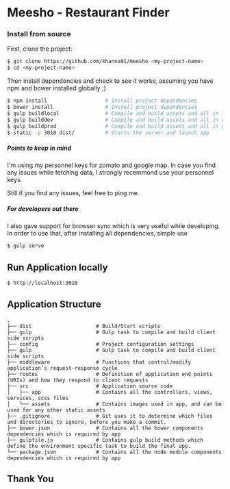Meesho - Restaurant Finder
==========================

### Install from source

First, clone the project:

```bash
$ git clone https://github.com/khanna91/meesho <my-project-name>
$ cd <my-project-name>
```

Then install dependencies and check to see it works, assuming you have npm and bower installed globally ;)

```bash
$ npm install                   # Install project dependencies
$ bower install                 # Install project dependencies
$ gulp buildlocal               # Compile and build assets and all in local mode
$ gulp builddev                 # Compile and build assets and all in dev mode
$ gulp buildprod                # Compile and build assets and all in prod mode
$ static -p 3010 dist/          # Starts the server and launch app
```

##### Points to keep in mind
I'm using my personnel keys for zomato and google map. In case you find any issues while fetching data, I strongly recemmond use your personnel keys.

Still if you find any issues, feel free to ping me.

##### For developers out there
I also gave support for browser sync which is very useful while developing. In order to use that, after installing all dependencies, simple use

```bash
$ gulp serve
```

## Run Application locally

```bash
$ http://localhost:3010
```

## Application Structure

```
.
├── dist                     # Build/Start scripts
├── gulp                     # Gulp task to compile and build client side scripts
├── config                   # Project configuration settings
├── gulp                     # Gulp task to compile and build client side scripts
├── middleware               # Functions that control/modify application’s request-response cycle
├── routes                   # Definition of application end points (URIs) and how they respond to client requests
├── src                      # Application source code
│   ├── app                  # Contains all the controllers, views, services, scss files
│   └── assets               # Contains images used in app, and can be used for any other static assets
├── .gitignore               # Git uses it to determine which files and directories to ignore, before you make a commit.
├── bower.json               # Contains all the bower components dependencies which is required by app
├── gulpfile.js              # Contains gulp build methods which define the environment specific task to build the final app.
└── package.json             # Contains all the node module components dependencies which is required by app
```

## Thank You
